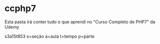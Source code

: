 # ccphp7

Esta pasta irá conter tudo o que aprendi no "Curso Completo de PHP7" da Udemy

s3a15t853
s=seção
a=aula
t=tempo
p=parte
